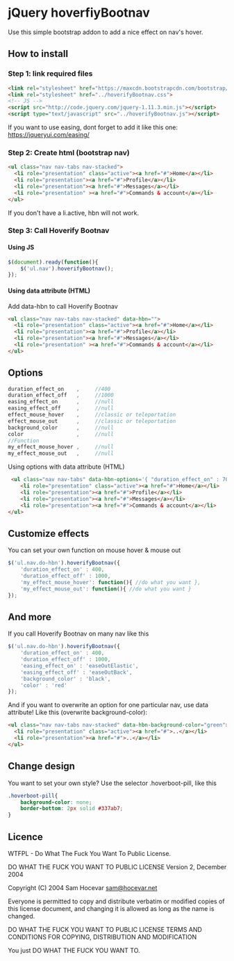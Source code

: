 # jQuery hoverfiyBootnav

Use this simple bootstrap addon to add a nice effect on nav's hover.

## How to install
### Step 1: link required files

```html
<link rel="stylesheet" href="https://maxcdn.bootstrapcdn.com/bootstrap/3.3.4/css/bootstrap.min.css">	
<link rel="stylesheet" href="../hoverifyBootnav.css">
<!-- JS -->
<script src="http://code.jquery.com/jquery-1.11.3.min.js"></script>
<script type="text/javascript" src="../hoverifyBootnav.js"></script>
```

If you want to use easing, dont forget to add it like this one: <https://jqueryui.com/easing/> 

### Step 2: Create html (bootstrap nav)

```html
<ul class="nav nav-tabs nav-stacked">
  <li role="presentation" class="active"><a href="#">Home</a></li>
  <li role="presentation"><a href="#">Profile</a></li>
  <li role="presentation"><a href="#">Messages</a></li>
  <li role="presentation" ><a href="#">Commands & account</a></li>
</ul>
```

If you don't have a li.active, hbn will not work.

### Step 3: Call Hoverify Bootnav
#### Using JS

```javascript
$(document).ready(function(){
	$('ul.nav').hoverifyBootnav();
});	
```

#### Using data attribute (HTML)
Add data-hbn to call Hoverify Bootnav

```html
<ul class="nav nav-tabs nav-stacked" data-hbn="">
  <li role="presentation" class="active"><a href="#">Home</a></li>
  <li role="presentation"><a href="#">Profile</a></li>
  <li role="presentation"><a href="#">Messages</a></li>
  <li role="presentation" ><a href="#">Commands & account</a></li>
</ul>
```

## Options

```javascript
duration_effect_on    , 	//400
duration_effect_off   , 	//1000
easing_effect_on      , 	//null
easing_effect_off     , 	//null
effect_mouse_hover    ,     //classic or teleportation
effect_mouse_out      ,     //classic or teleportation
background_color      , 	//null
color                 , 	//null
//Function
my_effect_mouse_hover ,     //null
my_effect_mouse_out   ,     //null
```

Using options with data attribute (HTML)

```html
 <ul class="nav nav-tabs" data-hbn-options='{ "duration_effect_on" : 700, "duration_effect_off" : 1000, "background_color" : "red"}'>
    <li role="presentation" class="active"><a href="#">Home</a></li>
    <li role="presentation"><a href="#">Profile</a></li>
    <li role="presentation"><a href="#">Messages</a></li>
    <li role="presentation"><a href="#">Commands & account</a></li>
</ul>
```

## Customize effects
You can set your own function on mouse hover & mouse out

```javascript
$('ul.nav.do-hbn').hoverifyBootnav({
	'duration_effect_on' : 400,
	'duration_effect_off' : 1000,
	'my_effect_mouse_hover': function(){ //do what you want },
	'my_effect_mouse_out': function(){ //do what you want }
});
```
## And more

If you call Hoverify Bootnav on many nav like this

```javascript
$('ul.nav.do-hbn').hoverifyBootnav({
	'duration_effect_on' : 400,
	'duration_effect_off' : 1000,
	'easing_effect_on' : 'easeOutElastic',
	'easing_effect_off' : 'easeOutBack',
	'background_color' : 'black',
	'color' : 'red'
});
```

And if you want to overwrite an option for one particular nav, use data attribute!
Like this (overwrite background-color):

```html
<ul class="nav nav-tabs nav-stacked" data-hbn-background-color="green">	
  <li role="presentation" class="active"><a href="#">..</a></li>
  <li role="presentation"><a href="#">..</a></li>
</ul>
```

## Change design

You want to set your own style? Use the selector .hoverboot-pill, like this

```css
.hoverboot-pill{
	background-color: none;
	border-bottom: 2px solid #337ab7;
}
```

## Licence

WTFPL - Do What The Fuck You Want To Public License.

DO WHAT THE FUCK YOU WANT TO PUBLIC LICENSE Version 2, December 2004

Copyright (C) 2004 Sam Hocevar sam@hocevar.net

Everyone is permitted to copy and distribute verbatim or modified copies of this license document, and changing it is allowed as long as the name is changed.

DO WHAT THE FUCK YOU WANT TO PUBLIC LICENSE TERMS AND CONDITIONS FOR COPYING, DISTRIBUTION AND MODIFICATION

You just DO WHAT THE FUCK YOU WANT TO.

